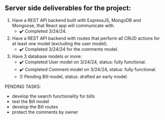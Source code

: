 ## Server side deliverables for the project:
1. Have a REST API backend built with ExpressJS, MongoDB and Mongoose, that React app will communicate with.
   - ✔️ Completed 3/24/24.
2. Have a REST API backend with routes that perform all CRUD actions for at least one model (excluding the user model).
   - ✔️ Completed 3/24/24 for the comments model.
3. Have 3 database models or more:
   - ✔️ Completed User model on 3/24/24, status: fully functional.
   - ✔️ Completed Comment model on 3/24/24, status: fully functional.
   - ⏰ Pending Bill model, status: drafted an early model.

PENDING TASKS:
- develop the search functionality for bills
- test the Bill model
- develop the Bill routes
- protect the comments by owner
